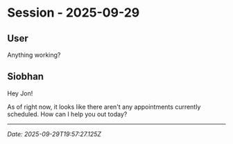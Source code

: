 # Session - 2025-09-29

## User
Anything working?

## Siobhan
Hey Jon!

As of right now, it looks like there aren't any appointments currently scheduled. How can I help you out today?


---
*Date: 2025-09-29T19:57:27.125Z*